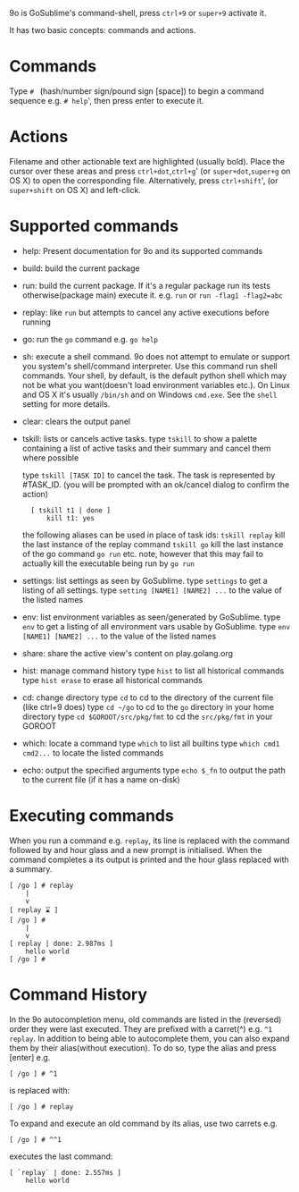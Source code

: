 9o is GoSublime's command-shell, press `ctrl+9` or `super+9` activate it.

It has two basic concepts: commands and actions.

Commands
========

Type `# ` (hash/number sign/pound sign [space]) to begin a command sequence e.g. `# help`', then press enter to execute it.

Actions
=======

Filename and other actionable text are highlighted (usually bold).
Place the cursor over these areas and press `ctrl+dot`,`ctrl+g`' (or `super+dot`,`super+g` on OS X) to open the corresponding file.
Alternatively, press `ctrl+shift`', (or `super+shift` on OS X) and left-click.

Supported commands
==================

* help: Present documentation for 9o and its supported commands

* build: build the current package

* run: build the current package. If it's a regular package run its tests otherwise(package main)
		   execute it. e.g. `run` or `run -flag1 -flag2=abc`

* replay: like `run` but attempts to cancel any active executions before running

* go: run the `go` command e.g. `go help`

* sh: execute a shell command. 9o does not attempt to emulate or support you system's shell/command interpreter.
	Use this command run shell commands.
	Your shell, by default, is the default python shell which may not be what you want(doesn't load environment variables etc.).
	On Linux and OS X it's usually `/bin/sh` and on Windows `cmd.exe`. See the `shell` setting for more details.

* clear: clears the output panel

* tskill: lists or cancels active tasks.
	type `tskill` to show a palette containing a list of active tasks and their summary and cancel them where possible

	type `tskill [TASK ID]` to cancel the task. The task is represented by #TASK_ID. (you will be prompted with an ok/cancel dialog to confirm the action)

		[ tskill t1 | done ]
			kill t1: yes

	the following aliases can be used in place of task ids:
		`tskill replay` kill the last instance of the replay command
		`tskill go` kill the last instance of the go command `go run` etc. note, however that this may fail to actually kill the executable being run by `go run`

* settings: list settings as seen by GoSublime.
	type `settings` to get a listing of all settings.
	type `setting [NAME1] [NAME2] ...` to the value of the listed names

* env: list environment variables as seen/generated by GoSublime.
	type `env` to get a listing of all environment vars usable by GoSublime.
	type `env [NAME1] [NAME2] ...` to the value of the listed names

* share: share the active view's content on play.golang.org

* hist: manage command history
	type `hist` to list all historical commands
	type `hist erase` to erase all historical commands

* cd: change directory
	type `cd` to cd to the directory of the current file (like ctrl+9 does)
	type `cd ~/go` to cd to the `go` directory in your home directory
	type `cd $GOROOT/src/pkg/fmt` to cd the `src/pkg/fmt` in your GOROOT

* which: locate a command
	type `which` to list all builtins
	type `which cmd1 cmd2...` to locate the listed commands

* echo: output the specified arguments
	type `echo $_fn` to output the path to the current file (if it has a name on-disk)

Executing commands
==================

When you run a command e.g. `replay`, its line is replaced with the command followed by and hour glass
and a new prompt is initialised. When the command completes a its output is printed and the hour glass
replaced with a summary.

	[ /go ] # replay
		|
		v
	[ replay ⌛ ]
	[ /go ] #
		|
		v
	[ replay | done: 2.987ms ]
		hello world
	[ /go ] #


Command History
===============

In the 9o autocompletion menu, old commands are listed in the (reversed) order they were last executed.
They are prefixed with a carret(^) e.g. `^1 replay`. In addition to being able to autocomplete them,
you can also expand them by their alias(without execution). To do so, type the alias and press [enter] e.g.

	[ /go ] # ^1

is replaced with:

	[ /go ] # replay


To expand and execute an old command by its alias, use two carrets e.g.

	[ /go ] # ^^1

executes the last command:

	[ `replay` | done: 2.557ms ]
		hello world



